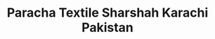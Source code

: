 ---
title: "Paracha Textile Sharshah Karachi Pakistan"
url: /karachi/paracha-textile-sharshah-karachi-pakistan/
shop: wholesale
---